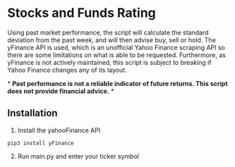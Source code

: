 # Stocks and Funds Rating
Using past market performance, the script will calculate the standard deviation from the past week, and will then advise buy, sell or hold. The yFinance API is used, which is an unofficial Yahoo Finance scraping API so there are some limitations on what is able to be requested. Furthermore, as yFinance is not actively maintained, this script is subject to breaking if Yahoo Finance changes any of its layout.

\* **Past performance is not a reliable indicator of future returns. This script does not provide financial advice.** \*

## Installation
1. Install the yahooFinance API 
``` 
pip3 install yFinance 
```
2. Run main.py and enter your ticker symbol
